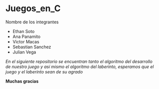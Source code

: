 # Juegos_en_C
Nombre de los integrantes
- Ethan Soto
- Ana Panamito
- Victor Macas
- Sebastian Sanchez
- Julian Vega

*En el siguiente repositorio se encuentran tanto el algoritmo del desarrollo de nuestro juego y así mismo el algoritmo del laberinto, esperamos que el juego y el laberinto sean de su agrado*

**Muchas gracias**
